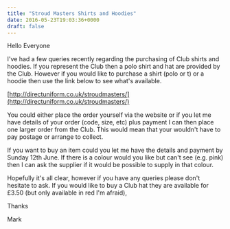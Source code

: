 ```yaml
---
title: "Stroud Masters Shirts and Hoodies"
date: 2016-05-23T19:03:36+0000
draft: false
---
```

Hello Everyone

I've had a few queries recently regarding the purchasing of Club shirts and hoodies. If you represent the Club then a polo shirt and hat are provided by the Club. However if you would like to purchase a shirt (polo or t) or a hoodie then use the link below to see what's available.



[http://directuniform.co.uk/stroudmasters/](http://directuniform.co.uk/stroudmasters/)


You could either place the order yourself via the website or if you let me have details of your order (code, size, etc) plus payment I can then place one larger order from the Club. This would mean that your wouldn't have to pay postage or arrange to collect.

If you want to buy an item could you let me have the details and payment by Sunday 12th June. If there is a colour would you like but can't see (e.g. pink) then I can ask the supplier if it would be possible to supply in that colour.

Hopefully it's all clear, however if you have any queries please don't hesitate to ask. If you would like to buy a Club hat they are available for £3.50 (but only available in red I'm afraid),

Thanks

Mark

